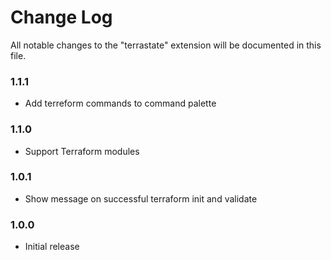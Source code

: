 # Change Log

All notable changes to the "terrastate" extension will be documented in this file.


### 1.1.1

- Add terreform commands to command palette 

### 1.1.0

- Support Terraform modules

### 1.0.1

- Show message on successful terraform init and validate

### 1.0.0

- Initial release
